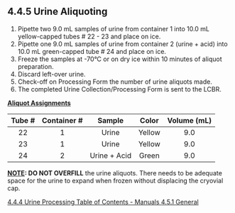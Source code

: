 ## 4.4.5 Urine Aliquoting

1.	Pipette two 9.0 mL samples of urine from container 1 into 10.0 mL yellow-capped tubes # 22 - 23 and place on ice.
2.	Pipette one 9.0 mL samples of urine from container 2 (urine + acid) into 10.0 mL green-capped tube # 24 and place on ice.
3.	Freeze the samples at -70°C or on dry ice within 10 minutes of aliquot preparation.
4.	Discard left-over urine.
5.	Check-off on Processing Form the number of urine aliquots made.
6.	The completed Urine Collection/Processing Form is sent to the LCBR.

**<u>Aliquot Assignments</u>**

| Tube # | Container # | Sample       | Color  | Volume (mL) |
|:------:|:-----------:|:------------:|:------:|:-----------:|
| 22     | 1           | Urine        | Yellow | 9.0         |
| 23     | 1           | Urine        | Yellow | 9.0         |
| 24     | 2           | Urine + Acid | Green  | 9.0         |

**<u>NOTE</u>:  DO NOT OVERFILL** the urine aliquots. There needs to be adequate space for the urine to expand when frozen without displacing the cryovial cap.


<div class="center">
<div class="btn-group">
  <a href=":pages_path:/manuals/blood-collection-processing/4-04-04-urine-processing.md" class="btn btn-default">
    <span class="glyphicon glyphicon-chevron-left"></span>
    4.4.4 Urine Processing
  </a>

  <a href=":pages_path:/manuals/manual-toc.md" class="btn btn-default">
    <span class="glyphicon glyphicon-chevron-up"></span>
    Table of Contents - Manuals
  </a>

  <a href=":pages_path:/manuals/blood-collection-processing/4-05-01-general.md" class="btn btn-success">
    4.5.1 General
    <span class="glyphicon glyphicon-chevron-right"></span>
  </a>
</div>
</div>
